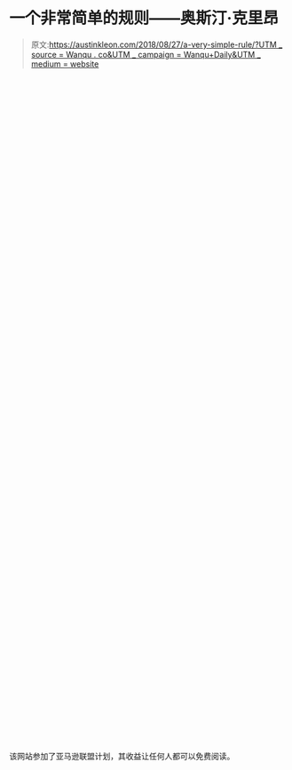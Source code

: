 # 一个非常简单的规则——奥斯汀·克里昂

> 原文:[https://austinkleon.com/2018/08/27/a-very-simple-rule/?UTM _ source = Wanqu . co&UTM _ campaign = Wanqu+Daily&UTM _ medium = website](https://austinkleon.com/2018/08/27/a-very-simple-rule/?utm_source=wanqu.co&utm_campaign=Wanqu+Daily&utm_medium=website)

<svg viewBox="0 0 0 0" focusable="false" role="none"><defs><filter id="wp-duotone-dark-grayscale"><fecomponenttransfer color-interpolation-filters="sRGB"><fefunca type="table" tableValues="1 1"></fefunca></fecomponenttransfer></filter></defs></svg><svg viewBox="0 0 0 0" focusable="false" role="none"><defs><filter id="wp-duotone-grayscale"><fecomponenttransfer color-interpolation-filters="sRGB"><fefunca type="table" tableValues="1 1"></fefunca></fecomponenttransfer></filter></defs></svg><svg viewBox="0 0 0 0" focusable="false" role="none"><defs><filter id="wp-duotone-purple-yellow"><fecomponenttransfer color-interpolation-filters="sRGB"><fefunca type="table" tableValues="1 1"></fefunca></fecomponenttransfer></filter></defs></svg><svg viewBox="0 0 0 0" focusable="false" role="none"><defs><filter id="wp-duotone-blue-red"><fecomponenttransfer color-interpolation-filters="sRGB"><fefunca type="table" tableValues="1 1"></fefunca></fecomponenttransfer></filter></defs></svg><svg viewBox="0 0 0 0" focusable="false" role="none"><defs><filter id="wp-duotone-midnight"><fecomponenttransfer color-interpolation-filters="sRGB"><fefunca type="table" tableValues="1 1"></fefunca></fecomponenttransfer></filter></defs></svg><svg viewBox="0 0 0 0" focusable="false" role="none"><defs><filter id="wp-duotone-magenta-yellow"><fecomponenttransfer color-interpolation-filters="sRGB"><fefunca type="table" tableValues="1 1"></fefunca></fecomponenttransfer></filter></defs></svg><svg viewBox="0 0 0 0" focusable="false" role="none"><defs><filter id="wp-duotone-purple-green"><fecomponenttransfer color-interpolation-filters="sRGB"><fefunca type="table" tableValues="1 1"></fefunca></fecomponenttransfer></filter></defs></svg><svg viewBox="0 0 0 0" focusable="false" role="none"><defs><filter id="wp-duotone-blue-orange"><fecomponenttransfer color-interpolation-filters="sRGB"><fefunca type="table" tableValues="1 1"></fefunca></fecomponenttransfer></filter></defs></svg>

该网站参加了亚马逊联盟计划，其收益让任何人都可以免费阅读。